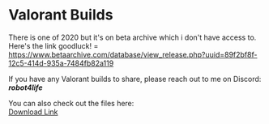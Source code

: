 # Valorant Builds


There is one of 2020 but it's on beta archive which i don't have access to. Here's the link goodluck! = https://www.betaarchive.com/database/view_release.php?uuid=89f2bf8f-12c5-414d-935a-7484fb82a119

If you have any Valorant builds to share, please reach out to me on Discord: **_robot4life_**

You can also check out the files here:  
[Download Link](https://gofile.io/d/wTjIYS)
